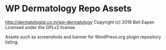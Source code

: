 # WP Dermatology Repo Assets #
http://dermatologist.co.in/wp-dermatology
Copyright (c) 2016 Bell Eapen
Licensed under the GPLv2 license.

Assets such as screenshots and banner for WordPress.org plugin repository listing.